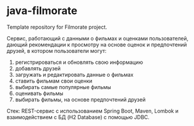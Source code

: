 # java-filmorate
Template repository for Filmorate project.

Сервис, работающий с данными о фильмах и оценками пользователей, дающий рекомендации к просмотру на основе оценок и предпочтений друзей, в котором пользователи могут:
1) регистрироваться и обновлять свою информацию
2) добавлять друзей
3) загружать и редактировать данные о фильмах
4) ставить фильмам свои оценки
5) выбирать самые популярные фильмы
6) оценивать фильмы
7) выбирать фильмы, на основе предпочтений друзей

Стек: REST-сервис с использованием Spring Boot, Maven, Lombok и взаимодействием с БД (H2 Database) с помощью JDBC.
